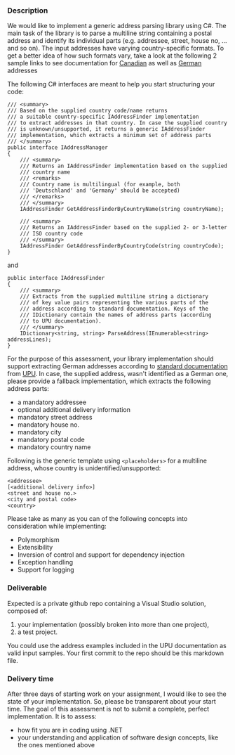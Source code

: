 
### Description

We would like to implement a generic address parsing library using C#. The main task of the library is to parse a multiline string containing a postal address and identify its individual parts (e.g. addressee, street, house no, ... and so on). The input addresses have varying country-specific formats. To get a better idea of how such formats vary, take a look at the following 2 sample links to see documentation for [Canadian](http://www.upu.int/fileadmin/documentsFiles/activities/addressingUnit/canEn.pdf) as well as [German](http://www.upu.int/fileadmin/documentsFiles/activities/addressingUnit/deuEn.pdf)  addresses

The following C# interfaces are meant to help you start structuring your code:  
  
```  
/// <summary>  
/// Based on the supplied country code/name returns  
/// a suitable country-specific IAddressFinder implementation
/// to extract addresses in that country. In case the supplied country
/// is unknown/unsupported, it returns a generic IAddressFinder 
/// implementation, which extracts a minimum set of address parts
/// </summary>  
public interface IAddressManager  
{  
    /// <summary> 
    /// Returns an IAddressFinder implementation based on the supplied
    /// country name
    /// <remarks>
    /// Country name is multilingual (for example, both 
    /// 'Deutschland' and 'Germany' should be accepted)
    /// </remarks>
    /// </summary> 
    IAddressFinder GetAddressFinderByCountryName(string countryName);  
 
    /// <summary> 
    /// Returns an IAddressFinder based on the supplied 2- or 3-letter    
    /// ISO country code  
    /// </summary> 
    IAddressFinder GetAddressFinderByCountryCode(string countryCode);
}  
```  
  
and
  
```  
public interface IAddressFinder  
{  
    /// <summary> 
    /// Extracts from the supplied multiline string a dictionary 
    /// of key value pairs representing the various parts of the 
    /// address according to standard documentation. Keys of the    
    /// IDictionary contain the names of address parts (according
    /// to UPU documentation).
    /// </summary> 
    IDictionary<string, string> ParseAddress(IEnumerable<string> addressLines);
}  
```  
  
For the purpose of this assessment, your library implementation should support extracting German addresses according to [standard documentation](http://www.upu.int/fileadmin/documentsFiles/activities/addressingUnit/deuEn.pdf) from [UPU](http://www.upu.int). In case, the supplied address, wasn't identified as a German one, please provide a fallback implementation, which extracts the following address parts:  
- a mandatory addressee  
- optional additional delivery information  
- mandatory street address
- mandatory house no.  
- mandatory city  
- mandatory postal code
- mandatory country name

Following is the generic template using `<placeholders>` for a multiline address, whose country is unidentified/unsupported:
```
<addressee>  
[<additional delivery info>]   
<street and house no.>  
<city and postal code>  
<country>
```
  
Please take as many as you can of the following concepts into consideration while implementing:  
- Polymorphism  
- Extensibility  
- Inversion of control and support for dependency injection
- Exception handling
- Support for logging

### Deliverable
Expected is a private github repo containing a Visual Studio solution, composed of:  
1. your implementation (possibly broken into more than one project),  
2. a test project.
  
You could use the address examples included in the UPU documentation as valid input samples. Your first commit to the repo should be this markdown file.

### Delivery time
After three days of starting work on your assignment, I would like to see the state of your implementation. So, please be transparent about your start time. The goal of this assessment is not to submit a complete, perfect implementation. It is to assess:
- how fit you are in coding using .NET  
- your understanding and application of software design concepts, like the ones mentioned above   

   
